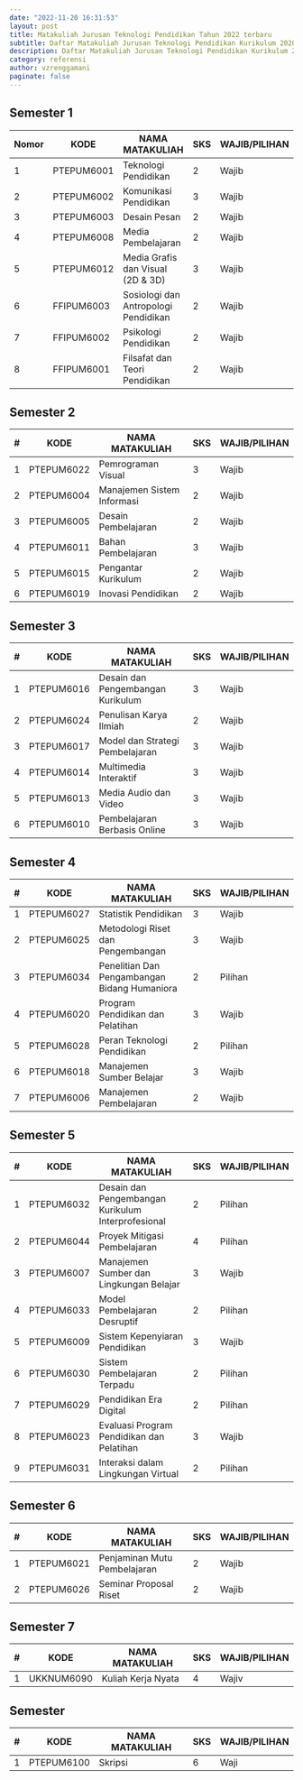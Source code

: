 ```yaml
---
date: "2022-11-20 16:31:53"
layout: post
title: Matakuliah Jurusan Teknologi Pendidikan Tahun 2022 terbaru
subtitle: Daftar Matakuliah Jurusan Teknologi Pendidikan Kurikulum 2020
description: Daftar Matakuliah Jurusan Teknologi Pendidikan Kurikulum 2020
category: referensi
author: vzrenggamani
paginate: false
---
```

## S﻿emester 1

| **Nomor** | **KODE**   | **NAMA MATAKULIAH**                  | **SKS** | **WAJIB/PILIHAN** |
| --------- | ---------- | ------------------------------------ | ------- | ----------------- |
| 1         | PTEPUM6001 | Teknologi Pendidikan                 | 2       | Wajib             |
| 2         | PTEPUM6002 | Komunikasi Pendidikan                | 3       | Wajib             |
| 3         | PTEPUM6003 | Desain Pesan                         | 2       | Wajib             |
| 4         | PTEPUM6008 | Media Pembelajaran                   | 2       | Wajib             |
| 5         | PTEPUM6012 | Media Grafis dan Visual (2D & 3D)    | 3       | Wajib             |
| 6         | FFIPUM6003 | Sosiologi dan Antropologi Pendidikan | 2       | Wajib             |
| 7         | FFIPUM6002 | Psikologi Pendidikan                 | 2       | Wajib             |
| 8         | FFIPUM6001 | Filsafat dan Teori Pendidikan        | 2       | Wajib             |

## Semester 2

| **\#** | **KODE**   | **NAMA MATAKULIAH**        | **SKS** | **WAJIB/PILIHAN** |
| ------ | ---------- | -------------------------- | ------- | ----------------- |
| 1      | PTEPUM6022 | Pemrograman Visual         | 3       | Wajib             |
| 2      | PTEPUM6004 | Manajemen Sistem Informasi | 2       | Wajib             |
| 3      | PTEPUM6005 | Desain Pembelajaran        | 2       | Wajib             |
| 4      | PTEPUM6011 | Bahan Pembelajaran         | 3       | Wajib             |
| 5      | PTEPUM6015 | Pengantar Kurikulum        | 2       | Wajib             |
| 6      | PTEPUM6019 | Inovasi Pendidikan         | 2       | Wajib             |

## S﻿emester 3

| **\#** | **KODE**   | **NAMA MATAKULIAH**               | **SKS** | **WAJIB/PILIHAN** |
| ------ | ---------- | --------------------------------- | ------- | ----------------- |
| 1      | PTEPUM6016 | Desain dan Pengembangan Kurikulum | 3       | Wajib             |
| 2      | PTEPUM6024 | Penulisan Karya Ilmiah            | 2       | Wajib             |
| 3      | PTEPUM6017 | Model dan Strategi Pembelajaran   | 3       | Wajib             |
| 4      | PTEPUM6014 | Multimedia Interaktif             | 3       | Wajib             |
| 5      | PTEPUM6013 | Media Audio dan Video             | 3       | Wajib             |
| 6      | PTEPUM6010 | Pembelajaran Berbasis Online      | 3       | Wajib             |

## S﻿emester 4

| **\#** | **KODE**   | **NAMA MATAKULIAH**                          | **SKS** | **WAJIB/PILIHAN** |
| ------ | ---------- | -------------------------------------------- | ------- | ----------------- |
| 1      | PTEPUM6027 | Statistik Pendidikan                         | 3       | Wajib             |
| 2      | PTEPUM6025 | Metodologi Riset dan Pengembangan            | 3       | Wajib             |
| 3      | PTEPUM6034 | Penelitian Dan Pengambangan Bidang Humaniora | 2       | Pilihan           |
| 4      | PTEPUM6020 | Program Pendidikan dan Pelatihan             | 3       | Wajib             |
| 5      | PTEPUM6028 | Peran Teknologi Pendidikan                   | 2       | Pilihan           |
| 6      | PTEPUM6018 | Manajemen Sumber Belajar                     | 3       | Wajib             |
| 7      | PTEPUM6006 | Manajemen Pembelajaran                       | 2       | Wajib             |

## S﻿emester 5

| **\#** | **KODE**   | **NAMA MATAKULIAH**                                | **SKS** | **WAJIB/PILIHAN** |
| ------ | ---------- | -------------------------------------------------- | ------- | ----------------- |
| 1      | PTEPUM6032 | Desain dan Pengembangan Kurikulum Interprofesional | 2       | Pilihan           |
| 2      | PTEPUM6044 | Proyek Mitigasi Pembelajaran                       | 4       | Pilihan           |
| 3      | PTEPUM6007 | Manajemen Sumber dan Lingkungan Belajar            | 3       | Wajib             |
| 4      | PTEPUM6033 | Model Pembelajaran Desruptif                       | 2       | Pilihan           |
| 5      | PTEPUM6009 | Sistem Kepenyiaran Pendidikan                      | 3       | Wajib             |
| 6      | PTEPUM6030 | Sistem Pembelajaran Terpadu                        | 2       | Pilihan           |
| 7      | PTEPUM6029 | Pendidikan Era Digital                             | 2       | Pilihan           |
| 8      | PTEPUM6023 | Evaluasi Program Pendidikan dan Pelatihan          | 3       | Wajib             |
| 9      | PTEPUM6031 | Interaksi dalam Lingkungan Virtual                 | 2       | Pilihan           |

## S﻿emester 6

| **\#** | **KODE**   | **NAMA MATAKULIAH**          | **SKS** | **WAJIB/PILIHAN** |
| ------ | ---------- | ---------------------------- | ------- | ----------------- |
| 1      | PTEPUM6021 | Penjaminan Mutu Pembelajaran | 2       | Wajib             |
| 2      | PTEPUM6026 | Seminar Proposal Riset       | 2       | Wajib             |

## S﻿emester 7

| **\#** | **KODE**   | **NAMA MATAKULIAH** | **SKS** | **WAJIB/PILIHAN** |
| ------ | ---------- | ------------------- | ------- | ----------------- |
| 1      | UKKNUM6090 | Kuliah Kerja Nyata  | 4       | Wajiv             |

## S﻿emester 

| **\#** | **KODE**   | **NAMA MATAKULIAH** | **SKS** | **WAJIB/PILIHAN** |
| ------ | ---------- | ------------------- | ------- | ----------------- |
| 1      | PTEPUM6100 | Skripsi             | 6       | Waji              |